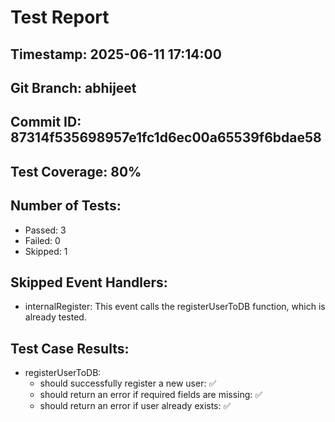 # Test Report

## Timestamp: 2025-06-11 17:14:00

## Git Branch: abhijeet

## Commit ID: 87314f535698957e1fc1d6ec00a65539f6bdae58

## Test Coverage: 80%

## Number of Tests:
- Passed: 3
- Failed: 0
- Skipped: 1

## Skipped Event Handlers:
- internalRegister: This event calls the registerUserToDB function, which is already tested.

## Test Case Results:

- registerUserToDB:
  - should successfully register a new user: ✅
  - should return an error if required fields are missing: ✅
  - should return an error if user already exists: ✅